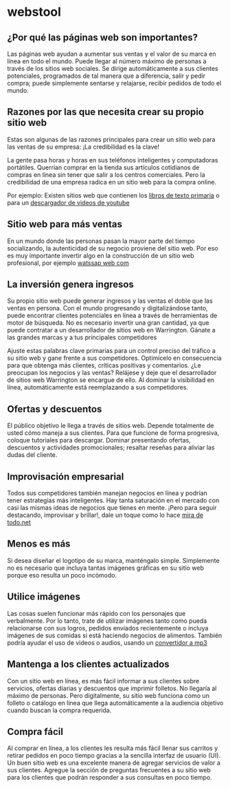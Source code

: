 # webstool

<h2>¿Por qué las páginas web son importantes?</h2>

Las páginas web ayudan a aumentar sus ventas y el valor de su marca en línea en todo el mundo. Puede llegar al número máximo de personas a través de los sitios web sociales. Se dirige automáticamente a sus clientes potenciales, programados de tal manera que a diferencia, salir y pedir compra; puede simplemente sentarse y relajarse, recibir pedidos de todo el mundo.

<h2>Razones por las que necesita crear su propio sitio web</h2>

Estas son algunas de las razones principales para crear un sitio web para las ventas de su empresa:
¡La credibilidad es la clave!

La gente pasa horas y horas en sus teléfonos inteligentes y computadoras portátiles. Querrían comprar en la tienda sus artículos cotidianos de compras en línea sin tener que salir a los centros comerciales. Pero la credibilidad de una empresa radica en un sitio web para la compra online.

Por ejemplo: Existen sitios web que contienen los <a href="https://bitcu.co/paco-el-chato/">libros de texto primaria</a> o para un <a href="https://bitcu.co/snaptube/">descargador de videos de youtube</a>

<h2>Sitio web para más ventas</h2>

En un mundo donde las personas pasan la mayor parte del tiempo socializando, la autenticidad de su negocio proviene del sitio web. Por eso es muy importante invertir algo en la construcción de un sitio web profesional, por ejemplo <a href="https://bitcu.co/whatsapp-web/">watssap web com</a>

<h2>La inversión genera ingresos</h2>

Su propio sitio web puede generar ingresos y las ventas el doble que las ventas en persona. Con el mundo progresando y digitalizándose tanto, puede encontrar clientes potenciales en línea a través de herramientas de motor de búsqueda. No es necesario invertir una gran cantidad, ya que puede contratar a un desarrollador de sitios web en Warrington.
Gánate a las grandes marcas y a tus principales competidores

Ajuste estas palabras clave primarias para un control preciso del tráfico a su sitio web y gane frente a sus competidores. Optimícelo en consecuencia para que obtenga más clientes, críticas positivas y comentarios. ¿Le preocupan los negocios y las ventas? Relájese y deje que el desarrollador de sitios web Warrington se encargue de ello. Al dominar la visibilidad en línea, automáticamente está reemplazando a sus competidores.

<h2>Ofertas y descuentos</h2>

El público objetivo le llega a través de sitios web. Depende totalmente de usted cómo maneja a sus clientes. Para que funcione de forma progresiva, coloque tutoriales para descargar. Dominar presentando ofertas, descuentos y actividades promocionales; resaltar reseñas para aliviar las dudas del cliente.

<h2>Improvisación empresarial</h2>

Todos sus competidores también manejan negocios en línea y podrían tener estrategias más inteligentes. Hay tanta saturación en el mercado con casi las mismas ideas de negocios que tienes en mente. ¡Pero para seguir destacando, improvisar y brillar!, dale un toque como lo hace <a href="https://bitcu.co/miradetodo/">mira de todo.net</a>

<h2>Menos es más</h2>

Si desea diseñar el logotipo de su marca, manténgalo simple. Simplemente no es necesario que incluya tantas imágenes gráficas en su sitio web porque eso resulta un poco incómodo.

<h2>Utilice imágenes</h2>

Las cosas suelen funcionar más rápido con los personajes que verbalmente. Por lo tanto, trate de utilizar imágenes tanto como pueda relacionarse con sus logros, pedidos enviados recientemente o incluya imágenes de sus comidas si está haciendo negocios de alimentos. También podría ayudar el uso de videos o audios, usando un <a href="https://bitcu.co/convertidor-youtube/">convertidor a mp3</a>

<h2>Mantenga a los clientes actualizados</h2>

Con un sitio web en línea, es más fácil informar a sus clientes sobre servicios, ofertas diarias y descuentos que imprimir folletos. No llegaría al máximo de personas. Pero digitalmente, su sitio web funciona como un folleto o catálogo en línea que llega automáticamente a la audiencia objetivo cuando buscan la compra requerida.

<h2>Compra fácil</h2>

Al comprar en línea, a los clientes les resulta más fácil llenar sus carritos y retirar pedidos en poco tiempo gracias a la sencilla interfaz de usuario (UI). Un buen sitio web es una excelente manera de agregar servicios de valor a sus clientes. Agregue la sección de preguntas frecuentes a su sitio web para los clientes que podrán responder a sus consultas en poco tiempo.
